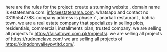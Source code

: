 here are the rules for the project:
create a stunning website , domain name is estatenama.com.
info@estatenama.com. whatsapp and contact no 03195547788.
company address is phase 7 , anarkali restaurant , bahria town.
we are a real estate company that specializes in selling plots, residentials, commercial, installments plan, trusted company.
we are selling all projects fo https://faisaltown.com.pk/projects/.
we are selling all projects of https://rudnenclave.com/
we are selling all projects of https://kingdomvalleypvtltd.com/.